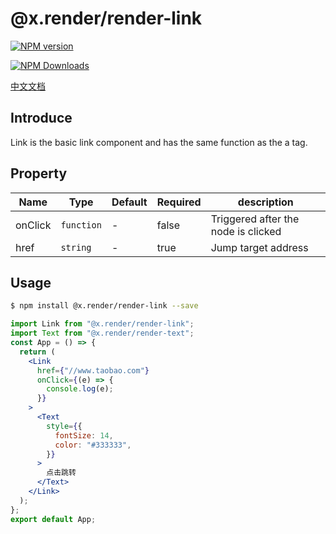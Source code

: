 # @x.render/render-link

<p>
<a href="https://www.npmjs.com/package/@x.render/render-link" target="__blank"><img src="https://img.shields.io/npm/v/@x.render/render-link" alt="NPM version" /></a>

<a href="https://www.npmjs.com/package/@x.render/render-link" target="__blank"><img src="https://img.shields.io/npm/dm/%40x.render%2Frender-link" alt="NPM Downloads" /></a>

</p>

[中文文档](./README.zh.md)

## Introduce

Link is the basic link component and has the same function as the a tag.

## Property

| **Name** | **Type**   | **Default** | **Required** | **description**                     |
| -------- | ---------- | ----------- | ------------ | ----------------------------------- |
| onClick  | `function` | -           | false        | Triggered after the node is clicked |
| href     | `string`   | -           | true         | Jump target address                 |

## Usage

```bash
$ npm install @x.render/render-link --save
```

```jsx
import Link from "@x.render/render-link";
import Text from "@x.render/render-text";
const App = () => {
  return (
    <Link
      href={"//www.taobao.com"}
      onClick={(e) => {
        console.log(e);
      }}
    >
      <Text
        style={{
          fontSize: 14,
          color: "#333333",
        }}
      >
        点击跳转
      </Text>
    </Link>
  );
};
export default App;
```
